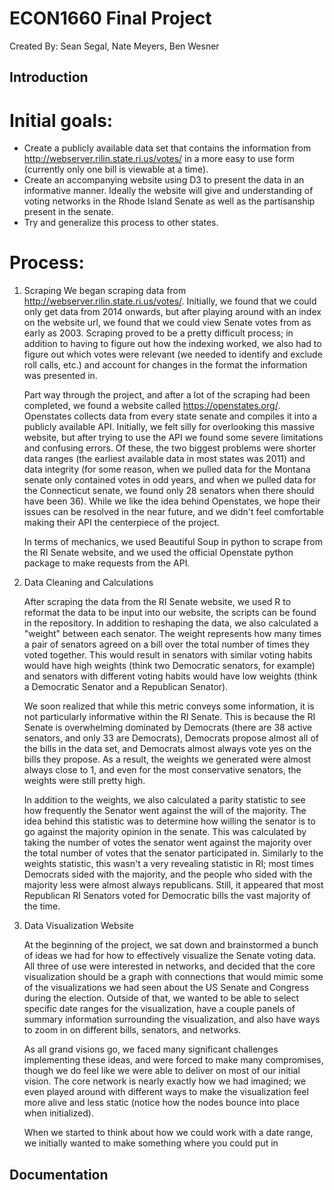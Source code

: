 # ECON1660 Final Project
Created By: Sean Segal, Nate Meyers, Ben Wesner

## Introduction

# Initial goals:
- Create a publicly available data set that contains the information from http://webserver.rilin.state.ri.us/votes/ in a more easy to use form (currently only one bill is viewable at a time).
- Create an accompanying website using D3 to present the data in an informative manner. Ideally the website will give and understanding of voting networks in the Rhode Island Senate as well as the partisanship present in the senate.
- Try and generalize this process to other states.

# Process:

1. Scraping
	We began scraping data from http://webserver.rilin.state.ri.us/votes/. Initially, we found that we could only get data from 2014 onwards, but after playing around with an index on the website url, we found that we could view Senate votes from as early as 2003. Scraping proved to be a pretty difficult process; in addition to having to figure out how the indexing worked, we also had to figure out which votes were relevant (we needed to identify and exclude roll calls, etc.) and account for changes in the format the information was presented in.
	
	Part way through the project, and after a lot of the scraping had been completed, we found a website called https://openstates.org/. Openstates collects data from every state senate and compiles it into a publicly available API. Initially, we felt silly for overlooking this massive website, but after trying to use the API we found some severe limitations and confusing errors. Of these, the two biggest problems were shorter data ranges (the earliest available data in most states was 2011) and data integrity (for some reason, when we pulled data for the Montana senate only contained votes in odd years, and when we pulled data for the Connecticut senate, we found only 28 senators when there should have been 36). While we like the idea behind Openstates, we hope their issues can be resolved in the near future, and we didn't feel comfortable making their API the centerpiece of the project.
	
	In terms of mechanics, we used Beautiful Soup in python to scrape from the RI Senate website, and we used the official Openstate python package to make requests from the API.
	
2. Data Cleaning and Calculations
	
	After scraping the data from the RI Senate website, we used R to reformat the data to be input into our website, the scripts can be found in the repository. In addition to reshaping the data, we also calculated a "weight" between each senator. The weight represents how many times a pair of senators agreed on a bill over the total number of times they voted together. This would result in senators with similar voting habits would have high weights (think two Democratic senators, for example) and senators with different voting habits would have low weights (think a Democratic Senator and a Republican Senator).
	
	We soon realized that while this metric conveys some information, it is not particularly informative within the RI Senate. This is because the RI Senate is overwhelming dominated by Democrats (there are 38 active senators, and only 33 are Democrats), Democrats propose almost all of the bills in the data set, and Democrats almost always vote yes on the bills they propose. As a result, the weights we generated were almost always close to 1, and even for the most conservative senators, the weights were still pretty high.
	
	In addition to the weights, we also calculated a parity statistic to see how frequently the Senator went against the will of the majority. The idea behind this statistic was to determine how willing the senator is to go against the majority opinion in the senate. This was calculated by taking the number of votes the senator went against the majority over the total number of votes that the senator participated in. Similarly to the weights statistic, this wasn't a very revealing statistic in RI; most times Democrats sided with the majority, and the people who sided with the majority less were almost always republicans. Still, it appeared that most Republican RI Senators voted for Democratic bills the vast majority of the time.
	
3. Data Visualization Website
	
	At the beginning of the project, we sat down and brainstormed a bunch of ideas we had for how to effectively visualize the Senate voting data. All three of use were interested in networks, and decided that the core visualization should be a graph with connections that would mimic some of the visualizations we had seen about the US Senate and Congress during the election. Outside of that, we wanted to be able to select specific date ranges for the visualization, have a couple panels of summary information surrounding the visualization, and also have ways to zoom in on different bills, senators, and networks.
	
	As all grand visions go, we faced many significant challenges implementing these ideas, and were forced to make many compromises, though we do feel like we were able to deliver on most of our initial vision. The core network is nearly exactly how we had imagined; we even played around with different ways to make the visualization feel more alive and less static (notice how the nodes bounce into place when initialized). 
	
	When we started to think about how we could work with a date range, we initially wanted to make something where you could put in
	
	

## Documentation
